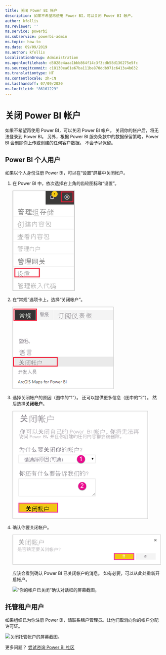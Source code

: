```yaml
---
title: 关闭 Power BI 帐户
description: 如果不希望再使用 Power BI，可以关闭 Power BI 帐户。
author: kfollis
ms.reviewer: ''
ms.service: powerbi
ms.subservice: powerbi-admin
ms.topic: how-to
ms.date: 09/09/2019
ms.author: kfollis
LocalizationGroup: Administration
ms.openlocfilehash: d5028e4aaa1bbb864f14c3f3cdb58d136275e5fc
ms.sourcegitcommit: c18130ea61e67ba111be870ddb971c6413a4b632
ms.translationtype: HT
ms.contentlocale: zh-CN
ms.lasthandoff: 07/09/2020
ms.locfileid: "86161229"
---
```

# <a name="close-your-power-bi-account"></a>关闭 Power BI 帐户

如果不希望再使用 Power BI，可以关闭 Power BI 帐户。  关闭你的帐户后，将无法登录到 Power BI。 另外，根据 Power BI 服务条款中的数据保留策略，Power BI 会删除你上传或创建的任何客户数据。 不会予以保留。

## <a name="individual-power-bi-users"></a>Power BI 个人用户

如果以个人身份注册 Power BI，可以在“设置”屏幕中关闭帐户。

1. 在 Power BI 中，依次选择右上角的齿轮图标和“设置”。

    ![突出显示齿轮图标和“设置”选项的 UI 右上角屏幕截图。](media/service-admin-closing-your-account/close-account-settings.png)

1. 在“常规”选项卡上，选择“关闭帐户”。

    ![突出显示“关闭帐户”选项的“设置”页左上角屏幕截图。](media/service-admin-closing-your-account/close-account-settings-2.png)

1. 选择关闭帐户的原因（图中的“1”）。 还可以提供更多信息（图中的“2”）。 然后选择**关闭帐户**。

    ![“关闭帐户”对话框的屏幕截图，其中显示了用于提供用于关闭帐户的详细信息的字段。](media/service-admin-closing-your-account/close-account-settings-3.png)

1. 确认你要关闭帐户。

    ![突出显示“是”选项的“关闭帐户”确认对话框的屏幕截图。](media/service-admin-closing-your-account/close-account-settings-4.png)

    应该会看到确认 Power BI 已关闭帐户的消息。 如有必要，可以从此处重新开启帐户。

    ![“你的帐户已关闭”确认对话框的屏幕截图。](media/service-admin-closing-your-account/close-account-settings-5.png)

## <a name="managed-tenant-users"></a>托管租户用户

如果组织已为你注册 Power BI，请联系租户管理员。让他们取消向你的帐户分配许可证。

![关闭托管帐户的屏幕截图。](media/service-admin-closing-your-account/close-account-managed.png)

更多问题？ [尝试咨询 Power BI 社区](https://community.powerbi.com/)